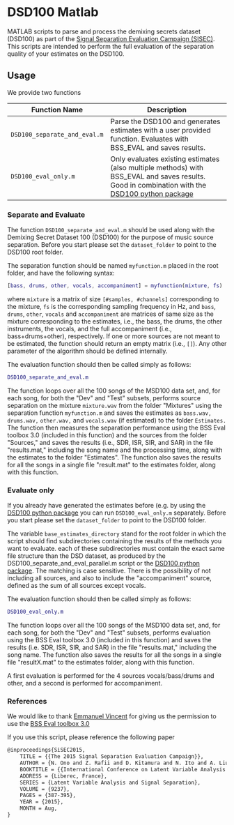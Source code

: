 # DSD100 Matlab

MATLAB scripts to parse and process the demixing secrets dataset (DSD100) as
part of the [Signal Separation Evaluation Campaign (SISEC)](https://sisec.inria.fr/).
This scripts are intended to perform the full evaluation of the separation
quality of your estimates on the DSD100.

## Usage

We provide two functions

Function Name  | Description
------------- | -------------
`DSD100_separate_and_eval.m`  | Parse the DSD100 and generates estimates with a user provided function. Evaluates with BSS_EVAL and saves results.
`DSD100_eval_only.m`  | Only evaluates existing estimates (also multiple methods) with BSS_EVAL and saves results. Good in combination with the [DSD100 python package](https://github.com/faroit/dsd100py)

### Separate and Evaluate

The function `DSD100_separate_and_eval.m` should be used along with the
Demixing Secret Dataset 100 (DSD100) for the purpose of music source separation.
Before you start please set the `dataset_folder` to point to the DSD100 root folder.

The separation function should be named `myfunction.m` placed in the
root folder, and have the following syntax:

```matlab
[bass, drums, other, vocals, accompaniment] = myfunction(mixture, fs)
```
where `mixture` is a matrix of size `[#samples, #channels]` corresponding
to the mixture, `fs` is the corresponding sampling frequency in Hz, and
`bass`, `drums`, `other`, `vocals` and `accompaniment` are matrices of
same size as the mixture corresponding to the estimates, i.e., the bass,
the drums, the other instruments, the vocals, and the full accompaniment
(i.e., bass+drums+other), respectively. If one or more sources are not
meant to be estimated, the function should return an empty matrix (i.e.,
`[]`). Any other parameter of the algorithm should be defined internally.

The evaluation function should then be called simply as follows:
```matlab
DSD100_separate_and_eval.m
```
The function loops over all the 100 songs of the MSD100 data set, and,
for each song, for both the "Dev" and "Test" subsets, performs source
separation on the mixture `mixture.wav` from the folder "Mixtures" using
the separation function `myfunction.m` and saves the estimates as
`bass.wav,` `drums.wav,` `other.wav,` and `vocals.wav` (if estimated) to
the folder `Estimates.` The function then measures the separation
performance using the BSS Eval toolbox 3.0 (included in this function)
and the sources from the folder "Sources," and saves the results (i.e.,
SDR, ISR, SIR, and SAR) in the file "results.mat," including the song
name and the processing time, along with the estimates to the folder
"Estimates". The function also saves the results for all the songs in a
single file "result.mat" to the estimates folder, along with this function.

### Evaluate only

If you already have generated the estimates before (e.g. by using the [DSD100 python package](https://github.com/faroit/dsd100py)
you can run `DSD100_eval_only.m` separately. Before you start please set the
`dataset_folder` to point to the DSD100 folder.

The variable ```base_estimates_directory``` stand for the root folder in
which the script should find subdirectories containing the results of the
methods you want to evaluate. each of these subdirectories must contain
the exact same file structure than the DSD dataset, as produced by the
DSD100_separate_and_eval_parallel.m script or the [DSD100 python package](https://github.com/faroit/dsd100py).
The matching is case sensitive. There is the possibility of not including
all sources, and also to include the "accompaniment" source, defined as
the sum of all sources except vocals.

The evaluation function should then be called simply as follows:
```matlab
DSD100_eval_only.m
```

The function loops over all the 100 songs of the MSD100 data set, and,
for each song, for both the "Dev" and "Test" subsets, performs evaluation
using the BSS Eval toolbox 3.0 (included in this function) and saves the
results (i.e. SDR, ISR, SIR, and SAR) in the file "results.mat," including
the song name. The function also saves the results for all the songs in a
single file "resultX.mat" to the estimates folder, along with this function.

A first evaluation is performed for the 4 sources vocals/bass/drums
and other, and a second is performed for accompaniment.

### References

We would like to thank [Emmanuel Vincent](http://www.loria.fr/~evincent/) for giving us the permission to
use the [BSS Eval toolbox 3.0](http://bass-db.gforge.inria.fr/bss_eval/)

If you use this script, please reference the following paper
```latex
@inproceedings{SiSEC2015,
    TITLE = {{The 2015 Signal Separation Evaluation Campaign}},
    AUTHOR = {N. Ono and Z. Rafii and D. Kitamura and N. Ito and A. Liutkus},
    BOOKTITLE = {{International Conference on Latent Variable Analysis and Signal Separation  (LVA/ICA)}},
    ADDRESS = {Liberec, France},
    SERIES = {Latent Variable Analysis and Signal Separation},
    VOLUME = {9237},
    PAGES = {387-395},
    YEAR = {2015},
    MONTH = Aug,
}
```
